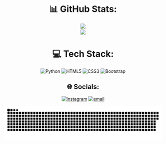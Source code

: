 <div align="center">

# 📊 GitHub Stats:
![](https://nirzak-streak-stats.vercel.app/?user=Abtin8&theme=dark&hide_border=false)<br/>
![](https://github-readme-stats.vercel.app/api/top-langs/?username=Abtin8&theme=dark&hide_border=false&include_all_commits=true&count_private=false&layout=compact)
# 💻 Tech Stack:
![Python](https://img.shields.io/badge/python-3670A0?style=flat&logo=python&logoColor=ffdd54) ![HTML5](https://img.shields.io/badge/html5-%23E34F26.svg?style=flat&logo=html5&logoColor=white) ![CSS3](https://img.shields.io/badge/css3-%231572B6.svg?style=flat&logo=css3&logoColor=white) ![Bootstrap](https://img.shields.io/badge/bootstrap-%238511FA.svg?style=flat&logo=bootstrap&logoColor=white)
## 🌐 Socials:
[![Instagram](https://img.shields.io/badge/Instagram-%23E4405F.svg?logo=Instagram&logoColor=white)](https://instagram.com/Abtin_memari) [![email](https://img.shields.io/badge/Email-D14836?logo=gmail&logoColor=white)](mailto:abtinmemari25@gmail.com) 

![snake gif](https://github.com/Abtin8/Abtin8/blob/output/github-snake-dark.svg)

</div>
